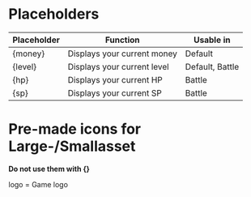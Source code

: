 # Placeholders
|Placeholder|Function|Usable in|
|--|--|--|
|{money}|Displays your current money|Default|
|{level}|Displays your current level|Default, Battle|
|{hp}|Displays your current HP|Battle|
|{sp}|Displays your current SP|Battle|

# Pre-made icons for Large-/Smallasset
**Do not use them with {}**    

logo = Game logo